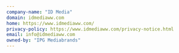 ```yaml
---
company-name: "ID Media"
domain: idmediaww.com
home: https://www.idmediaww.com/
privacy-policy: https://www.idmediaww.com/privacy-notice.html
email: info@idmediaww.com
owned-by: "IPG Mediabrands"
---
```




